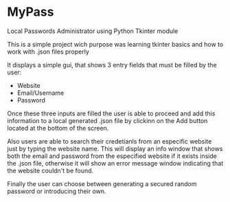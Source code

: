 # MyPass
Local Passwords Administrator using Python Tkinter module 

This is a simple project wich purpose was learning tkinter basics and how to work with .json files properly

It displays a simple gui, that shows 3 entry fields that must be filled by the user:
- Website
- Email/Username
- Password

Once these three inputs are filled the user is able to proceed and add this information to a local generated .json file by clickinn on the Add button located at the bottom of the screen.

Also users are able to search their credetianls from an especific website just by typing the website name. This will display an info window that shows both the email and password from the especified website if it exists inside the .json file, otherwise it will show an error message window indicating that the website couldn't be found.

Finally the user can choose between generating a secured random password or introducing their own.